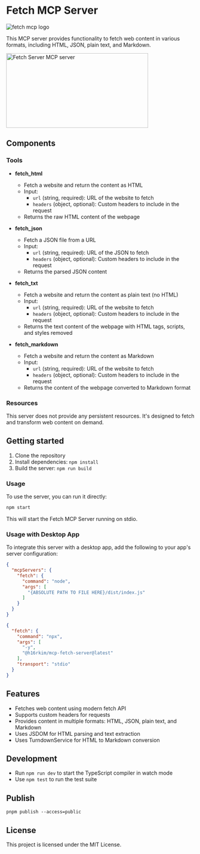 # Fetch MCP Server

![fetch mcp logo](logo.jpg)

This MCP server provides functionality to fetch web content in various formats, including HTML, JSON, plain text, and Markdown.

<a href="https://glama.ai/mcp/servers/nu09wf23ao">
  <img width="380" height="200" src="https://glama.ai/mcp/servers/nu09wf23ao/badge" alt="Fetch Server MCP server" />
</a>

## Components

### Tools

- **fetch_html**
  - Fetch a website and return the content as HTML
  - Input:
    - `url` (string, required): URL of the website to fetch
    - `headers` (object, optional): Custom headers to include in the request
  - Returns the raw HTML content of the webpage

- **fetch_json**
  - Fetch a JSON file from a URL
  - Input:
    - `url` (string, required): URL of the JSON to fetch
    - `headers` (object, optional): Custom headers to include in the request
  - Returns the parsed JSON content

- **fetch_txt**
  - Fetch a website and return the content as plain text (no HTML)
  - Input:
    - `url` (string, required): URL of the website to fetch
    - `headers` (object, optional): Custom headers to include in the request
  - Returns the text content of the webpage with HTML tags, scripts, and styles removed

- **fetch_markdown**
  - Fetch a website and return the content as Markdown
  - Input:
    - `url` (string, required): URL of the website to fetch
    - `headers` (object, optional): Custom headers to include in the request
  - Returns the content of the webpage converted to Markdown format

### Resources

This server does not provide any persistent resources. It's designed to fetch and transform web content on demand.

## Getting started

1. Clone the repository
2. Install dependencies: `npm install`
3. Build the server: `npm run build`

### Usage

To use the server, you can run it directly:

```bash
npm start
```

This will start the Fetch MCP Server running on stdio.

### Usage with Desktop App

To integrate this server with a desktop app, add the following to your app's server configuration:

```json
{
  "mcpServers": {
    "fetch": {
      "command": "node",
      "args": [
        "{ABSOLUTE PATH TO FILE HERE}/dist/index.js"
      ]
    }
  }
}
```

```json
{
  "fetch": {
    "command": "npx",
    "args": [
      "-y",
      "@h16rkim/mcp-fetch-server@latest"
    ],
    "transport": "stdio"
  }
}
```

## Features

- Fetches web content using modern fetch API
- Supports custom headers for requests
- Provides content in multiple formats: HTML, JSON, plain text, and Markdown
- Uses JSDOM for HTML parsing and text extraction
- Uses TurndownService for HTML to Markdown conversion

## Development

- Run `npm run dev` to start the TypeScript compiler in watch mode
- Use `npm test` to run the test suite


## Publish

`pnpm publish --access=public`

## License

This project is licensed under the MIT License.
